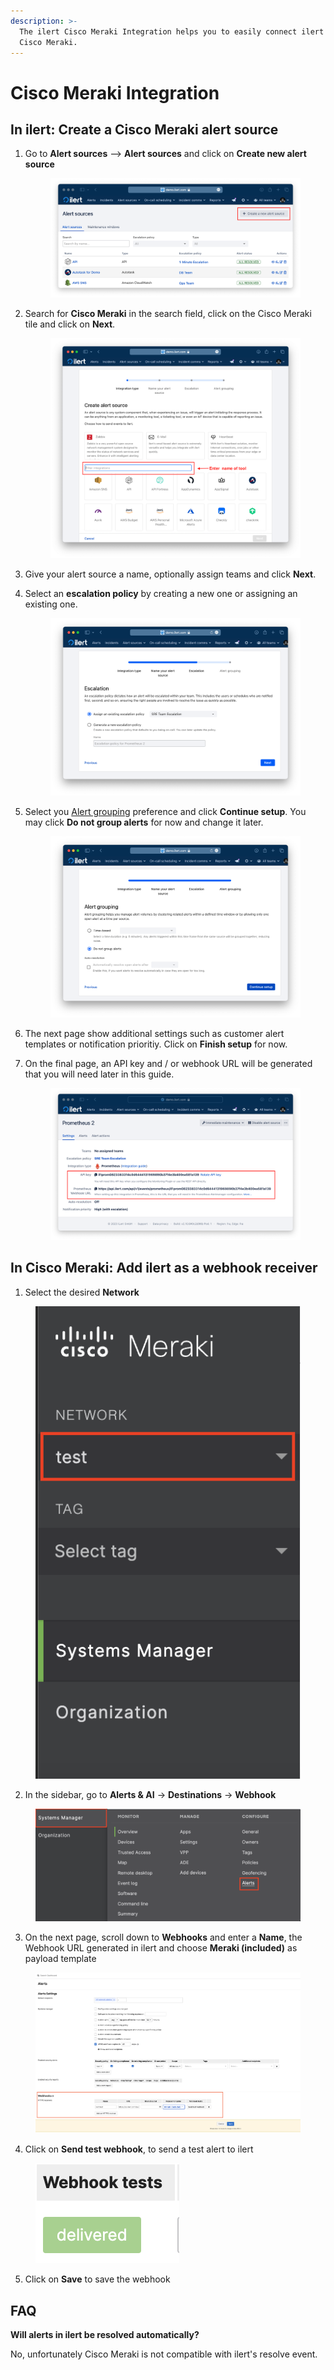 ```yaml
---
description: >-
  The ilert Cisco Meraki Integration helps you to easily connect ilert with
  Cisco Meraki.
---
```


# Cisco Meraki Integration

## In ilert: Create a Cisco Meraki alert source

1.  Go to **Alert sources** --> **Alert sources** and click on **Create new alert source**

    <figure><img src="../.gitbook/assets/Screenshot 2023-08-28 at 10.21.10.png" alt=""><figcaption></figcaption></figure>
2.  Search for **Cisco Meraki** in the search field, click on the Cisco Meraki tile and click on **Next**.&#x20;

    <figure><img src="../.gitbook/assets/Screenshot 2023-08-28 at 10.24.23.png" alt=""><figcaption></figcaption></figure>
3. Give your alert source a name, optionally assign teams and click **Next**.
4.  Select an **escalation policy** by creating a new one or assigning an existing one.

    <figure><img src="../.gitbook/assets/Screenshot 2023-08-28 at 11.37.47.png" alt=""><figcaption></figcaption></figure>
5.  Select you [Alert grouping](../alerting/alert-sources.md#alert-grouping) preference and click **Continue setup**. You may click **Do not group alerts** for now and change it later.&#x20;

    <figure><img src="../.gitbook/assets/Screenshot 2023-08-28 at 11.38.24.png" alt=""><figcaption></figcaption></figure>
6. The next page show additional settings such as customer alert templates or notification prioritiy. Click on **Finish setup** for now.
7.  On the final page, an API key and / or webhook URL will be generated that you will need later in this guide.

    <figure><img src="../.gitbook/assets/Screenshot 2023-08-28 at 11.47.34 (1).png" alt=""><figcaption></figcaption></figure>

## In Cisco Meraki: Add ilert as a webhook receiver

1. Select the desired **Network**

<figure><img src="../.gitbook/assets/CME-1-2.png" alt=""><figcaption></figcaption></figure>

2. In the sidebar, go to **Alerts & AI** -> **Destinations** -> **Webhook**

<figure><img src="../.gitbook/assets/CME-2-1.png" alt=""><figcaption></figcaption></figure>

3. On the next page, scroll down to **Webhooks** and enter a **Name**, the Webhook URL generated in ilert and choose **Meraki (included)** as payload template

<figure><img src="../.gitbook/assets/CME-3.png" alt=""><figcaption></figcaption></figure>

4. Click on **Send test webhook**, to send a test alert to ilert

<figure><img src="../.gitbook/assets/CME-4.png" alt=""><figcaption></figcaption></figure>

5. Click on **Save** to save the webhook

## FAQ

**Will alerts in ilert be resolved automatically?**

No, unfortunately Cisco Meraki is not compatible with ilert's resolve event.

